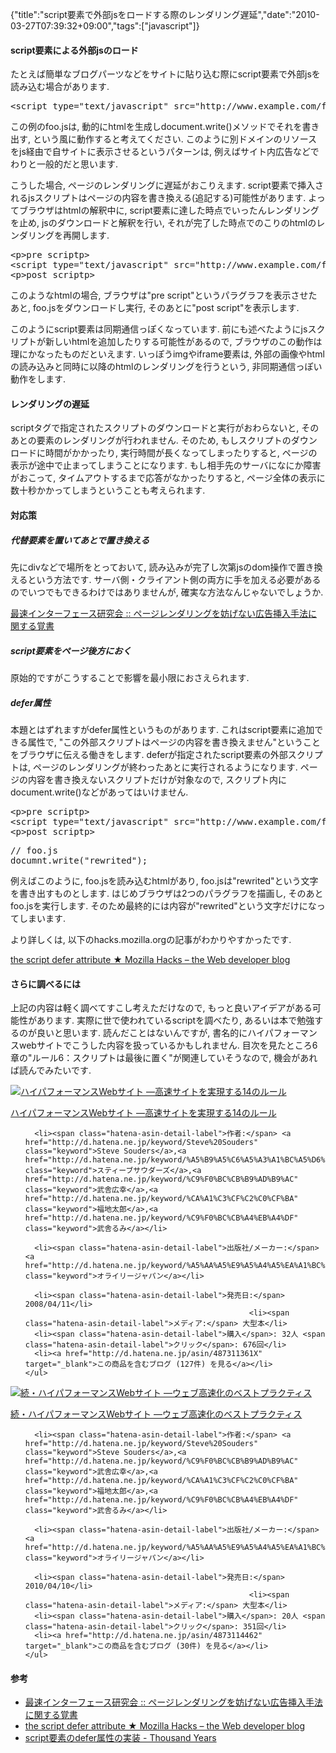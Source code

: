 {"title":"script要素で外部jsをロードする際のレンダリング遅延","date":"2010-03-27T07:39:32+09:00","tags":["javascript"]}

<!-- DATE: 2010-03-26T22:39:32+00:00 -->
<!-- OLDURL: http://d.hatena.ne.jp/cou929_la/20100326/ -->


<div class="section">
<h4>script要素による外部jsのロード</h4>
<p>たとえば簡単なブログパーツなどをサイトに貼り込む際にscript要素で外部jsを読み込む場合があります.</p>
<pre class="syntax-highlight">
<span class="synIdentifier"><</span><span class="synStatement">script</span><span class="synIdentifier"> </span><span class="synType">type</span><span class="synIdentifier">=</span><span class="synConstant">"text/javascript"</span><span class="synIdentifier"> </span><span class="synType">src</span><span class="synIdentifier">=</span><span class="synConstant">"http://www.example.com/foo.js"</span><span class="synIdentifier">></</span><span class="synStatement">script</span><span class="synIdentifier">></span>
</pre>

<p>この例のfoo.jsは, 動的にhtmlを生成しdocument.write()メソッドでそれを書き出す, という風に動作すると考えてください. このように別ドメインのリソースをjs経由で自サイトに表示させるというパターンは, 例えばサイト内広告などでわりと一般的だと思います.</p>
<p>こうした場合, ページのレンダリングに遅延がおこりえます. script要素で挿入されるjsスクリプトはページの内容を書き換える(追記する)可能性があります. よってブラウザはhtmlの解釈中に, script要素に達した時点でいったんレンダリングを止め, jsのダウンロードと解釈を行い, それが完了した時点でのこりのhtmlのレンダリングを再開します.</p>
<pre class="syntax-highlight">
<span class="synIdentifier"><</span><span class="synStatement">p</span><span class="synIdentifier">></span>pre script<span class="synIdentifier"></</span><span class="synStatement">p</span><span class="synIdentifier">></span>
<span class="synIdentifier"><</span><span class="synStatement">script</span><span class="synIdentifier"> </span><span class="synType">type</span><span class="synIdentifier">=</span><span class="synConstant">"text/javascript"</span><span class="synIdentifier"> </span><span class="synType">src</span><span class="synIdentifier">=</span><span class="synConstant">"http://www.example.com/foo.js"</span><span class="synIdentifier">></</span><span class="synStatement">script</span><span class="synIdentifier">></span>
<span class="synIdentifier"><</span><span class="synStatement">p</span><span class="synIdentifier">></span>post script<span class="synIdentifier"></</span><span class="synStatement">p</span><span class="synIdentifier">></span>
</pre>

<p>このようなhtmlの場合, ブラウザは"pre script"というパラグラフを表示させたあと, foo.jsをダウンロードし実行, そのあとに"post script"を表示します.</p>
<p>このようにscript要素は同期通信っぽくなっています. 前にも述べたようにjsスクリプトが新しいhtmlを追加したりする可能性があるので, ブラウザのこの動作は理にかなったものだといえます. いっぽうimgやiframe要素は, 外部の画像やhtmlの読み込みと同時に以降のhtmlのレンダリングを行うという, 非同期通信っぽい動作をします.</p>
<h4>レンダリングの遅延</h4>
<p>scriptタグで指定されたスクリプトのダウンロードと実行がおわらないと, そのあとの要素のレンダリングが行われません. そのため, もしスクリプトのダウンロードに時間がかかったり, 実行時間が長くなってしまったりすると, ページの表示が途中で止まってしまうことになります. もし相手先のサーバになにか障害がおこって, タイムアウトするまで応答がなかったりすると, ページ全体の表示に数十秒かかってしまうということも考えられます.</p>
<h4>対応策</h4>
<h5>代替要素を置いてあとで置き換える</h5>
<p>先にdivなどで場所をとっておいて, 読み込みが完了し次第jsのdom操作で置き換えるという方法です. サーバ側・クライアント側の両方に手を加える必要があるのでいつでもできるわけではありませんが, 確実な方法なんじゃないでしょうか.</p>
<p><a href="http://la.ma.la/blog/diary_200507160912.htm" target="_blank">最速インターフェース研究会 :: ページレンダリングを妨げない広告挿入手法に関する覚書</a></p>
<h5>script要素をページ後方におく</h5>
<p>原始的ですがこうすることで影響を最小限におさえられます.</p>
<h5>defer属性</h5>
<p>本題とはずれますがdefer属性というものがあります. これはscript要素に追加できる属性で, "この外部スクリプトはページの内容を書き換えません"ということをブラウザに伝える働きをします. deferが指定されたscript要素の外部スクリプトは, ページのレンダリングが終わったあとに実行されるようになります. ページの内容を書き換えないスクリプトだけが対象なので, スクリプト内にdocument.write()などがあってはいけません.</p>
<pre class="syntax-highlight">
<span class="synIdentifier"><</span><span class="synStatement">p</span><span class="synIdentifier">></span>pre script<span class="synIdentifier"></</span><span class="synStatement">p</span><span class="synIdentifier">></span>
<span class="synIdentifier"><</span><span class="synStatement">script</span><span class="synIdentifier"> </span><span class="synType">type</span><span class="synIdentifier">=</span><span class="synConstant">"text/javascript"</span><span class="synIdentifier"> </span><span class="synType">src</span><span class="synIdentifier">=</span><span class="synConstant">"http://www.example.com/foo.js"</span><span class="synIdentifier">; </span><span class="synType">defer</span><span class="synIdentifier">=</span><span class="synConstant">"defer"</span><span class="synIdentifier">></</span><span class="synStatement">script</span><span class="synIdentifier">></span>
<span class="synIdentifier"><</span><span class="synStatement">p</span><span class="synIdentifier">></span>post script<span class="synIdentifier"></</span><span class="synStatement">p</span><span class="synIdentifier">></span>
</pre>

<pre class="syntax-highlight">
// foo.js
documnt.write("rewrited");
</pre>

<p>例えばこのように, foo.jsを読み込むhtmlがあり, foo.jsは"rewrited"という文字を書き出すものとします. はじめブラウザは2つのパラグラフを描画し, そのあとfoo.jsを実行します. そのため最終的には内容が"rewrited"という文字だけになってしまいます.</p>
<p>より詳しくは, 以下のhacks.mozilla.orgの記事がわかりやすかったです.</p>
<p><a href="http://hacks.mozilla.org/2009/06/defer/" target="_blank">  the script defer attribute ★        Mozilla Hacks – the Web developer blog  </a></p>
<h4>さらに調べるには</h4>
<p>上記の内容は軽く調べてすこし考えただけなので, もっと良いアイデアがある可能性があります. 実際に世で使われているscriptを調べたり, あるいは本で勉強するのが良いと思います. 読んだことはないんですが, 書名的にハイパフォーマンスwebサイトでこうした内容を扱っているかもしれません. 目次を見たところ6章の"ルール6：スクリプトは最後に置く"が関連していそうなので, 機会があれば読んでみたいです.</p>
<div class="amazlet-box">
  <a href="http://www.amazon.co.jp/dp/487311361X/?tag=hatena_st1-22&ascsubtag=d-1ar3n"><img src="https://images-fe.ssl-images-amazon.com/images/I/51hIDIWHmYL._SL160_.jpg" class="hatena-asin-detail-image" alt="ハイパフォーマンスWebサイト ―高速サイトを実現する14のルール" title="ハイパフォーマンスWebサイト ―高速サイトを実現する14のルール"></a>
  <div class="hatena-asin-detail-info">
    <p class="hatena-asin-detail-title"><a href="http://www.amazon.co.jp/dp/487311361X/?tag=hatena_st1-22&ascsubtag=d-1ar3n">ハイパフォーマンスWebサイト ―高速サイトを実現する14のルール</a></p>
    <ul>
      
      <li><span class="hatena-asin-detail-label">作者:</span> <a href="http://d.hatena.ne.jp/keyword/Steve%20Souders" class="keyword">Steve Souders</a>,<a href="http://d.hatena.ne.jp/keyword/%A5%B9%A5%C6%A5%A3%A1%BC%A5%D6%A5%B5%A5%A6%A5%C0%A1%BC%A5%BA" class="keyword">スティーブサウダーズ</a>,<a href="http://d.hatena.ne.jp/keyword/%C9%F0%BC%CB%B9%AD%B9%AC" class="keyword">武舎広幸</a>,<a href="http://d.hatena.ne.jp/keyword/%CA%A1%C3%CF%C2%C0%CF%BA" class="keyword">福地太郎</a>,<a href="http://d.hatena.ne.jp/keyword/%C9%F0%BC%CB%A4%EB%A4%DF" class="keyword">武舎るみ</a></li>
      
      <li><span class="hatena-asin-detail-label">出版社/メーカー:</span> <a href="http://d.hatena.ne.jp/keyword/%A5%AA%A5%E9%A5%A4%A5%EA%A1%BC%A5%B8%A5%E3%A5%D1%A5%F3" class="keyword">オライリージャパン</a></li>
      
      <li><span class="hatena-asin-detail-label">発売日:</span> 2008/04/11</li>
                                                      <li><span class="hatena-asin-detail-label">メディア:</span> 大型本</li>
      <li><span class="hatena-asin-detail-label">購入</span>: 32人 <span class="hatena-asin-detail-label">クリック</span>: 676回</li>
      <li><a href="http://d.hatena.ne.jp/asin/487311361X" target="_blank">この商品を含むブログ (127件) を見る</a></li>
    </ul>
  </div>
  <div class="hatena-asin-detail-foot"></div>
</div>

<div class="amazlet-box">
  <a href="http://www.amazon.co.jp/exec/obidos/ASIN/4873114462/pleasesleep-22/ref=nosim/"><img src="https://images-fe.ssl-images-amazon.com/images/I/51GQNCMJsZL._SL160_.jpg" class="hatena-asin-detail-image" alt="続・ハイパフォーマンスWebサイト ―ウェブ高速化のベストプラクティス" title="続・ハイパフォーマンスWebサイト ―ウェブ高速化のベストプラクティス"></a>
  <div class="hatena-asin-detail-info">
    <p class="hatena-asin-detail-title"><a href="http://www.amazon.co.jp/exec/obidos/ASIN/4873114462/pleasesleep-22/ref=nosim/">続・ハイパフォーマンスWebサイト ―ウェブ高速化のベストプラクティス</a></p>
    <ul>
      
      <li><span class="hatena-asin-detail-label">作者:</span> <a href="http://d.hatena.ne.jp/keyword/Steve%20Souders" class="keyword">Steve Souders</a>,<a href="http://d.hatena.ne.jp/keyword/%C9%F0%BC%CB%B9%AD%B9%AC" class="keyword">武舎広幸</a>,<a href="http://d.hatena.ne.jp/keyword/%CA%A1%C3%CF%C2%C0%CF%BA" class="keyword">福地太郎</a>,<a href="http://d.hatena.ne.jp/keyword/%C9%F0%BC%CB%A4%EB%A4%DF" class="keyword">武舎るみ</a></li>
      
      <li><span class="hatena-asin-detail-label">出版社/メーカー:</span> <a href="http://d.hatena.ne.jp/keyword/%A5%AA%A5%E9%A5%A4%A5%EA%A1%BC%A5%B8%A5%E3%A5%D1%A5%F3" class="keyword">オライリージャパン</a></li>
      
      <li><span class="hatena-asin-detail-label">発売日:</span> 2010/04/10</li>
                                                      <li><span class="hatena-asin-detail-label">メディア:</span> 大型本</li>
      <li><span class="hatena-asin-detail-label">購入</span>: 20人 <span class="hatena-asin-detail-label">クリック</span>: 351回</li>
      <li><a href="http://d.hatena.ne.jp/asin/4873114462" target="_blank">この商品を含むブログ (30件) を見る</a></li>
    </ul>
  </div>
  <div class="hatena-asin-detail-foot"></div>
</div>

<h4>参考</h4>

<ul>
<li><a href="http://la.ma.la/blog/diary_200507160912.htm" target="_blank">最速インターフェース研究会 :: ページレンダリングを妨げない広告挿入手法に関する覚書</a></li>
<li><a href="http://hacks.mozilla.org/2009/06/defer/" target="_blank">  the script defer attribute ★        Mozilla Hacks – the Web developer blog  </a></li>
<li><a href="http://d.hatena.ne.jp/shogo4405/20070306/1173160753" target="_blank">script要素のdefer属性の実装 - Thousand Years</a></li>
</ul>
</div>







